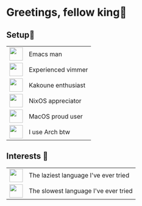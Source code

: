 # Greetings, fellow king🤞
## Setup🚀
|   |   |
|---|---|
| <img height=35px src="https://upload.wikimedia.org/wikipedia/commons/thumb/0/08/EmacsIcon.svg/768px-EmacsIcon.svg.png"> | Emacs man |
|<img height=35px src="https://upload.wikimedia.org/wikipedia/commons/thumb/9/9f/Vimlogo.svg/1200px-Vimlogo.svg.png"> | Experienced vimmer|
|<img height=35px src="https://upload.wikimedia.org/wikipedia/commons/thumb/4/42/Kakoune_logo.svg/1200px-Kakoune_logo.svg.png"> | Kakoune enthusiast |
|<img height=35px src="https://camo.githubusercontent.com/55246ec77ab980f715b7176ffbf8fd0bd4e2c7e9/68747470733a2f2f692e696d6775722e636f6d2f367146436c41312e706e67">| NixOS appreciator|
|<img height=35px src="https://e7.pngegg.com/pngimages/346/81/png-clipart-macos-sierra-os-x-mavericks-apple-angle-logo.png"> | MacOS proud user |
|<img height=35px src="https://upload.wikimedia.org/wikipedia/commons/thumb/a/a5/Archlinux-icon-crystal-64.svg/1200px-Archlinux-icon-crystal-64.svg.png"> | I use Arch btw |

## Interests 🎯
|   |   |
|---|---|
|<img height=35px src="https://upload.wikimedia.org/wikipedia/commons/thumb/1/1c/Haskell-Logo.svg/1280px-Haskell-Logo.svg.png"> |The laziest language I've ever tried |
|<img height=35px src="https://upload.wikimedia.org/wikipedia/commons/thumb/c/c3/Python-logo-notext.svg/1024px-Python-logo-notext.svg.png"> | The slowest language I've ever tried |

